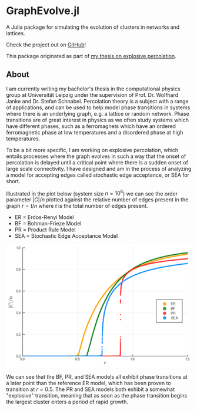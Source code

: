 # GraphEvolve.jl

A Julia package for simulating the evolution of clusters in networks and lattices.

Check the project out on [GitHub](https://github.com/cameronperot/GraphEvolve.jl)!

This package originated as part of [my thesis on explosive percolation](https://github.com/cameronperot/explosive-percolation).

## About

I am currently writing my bachelor's thesis in the computational physics group at Universität Leipzig under the supervision of Prof. Dr. Wolfhard Janke and Dr. Stefan Schnabel.
Percolation theory is a subject with a range of applications, and can be used to help model phase transitions in systems where there is an underlying graph, e.g. a lattice or random network.
Phase transitions are of great interest in physics as we often study systems which have different phases, such as a ferromagnets which have an ordered ferromagnetic phase at low temperatures and a disordered phase at high temperatures.

To be a bit more specific, I am working on explosive percolation, which entails processes where the graph evolves in such a way that the onset of percolation is delayed until a critical point where there is a sudden onset of large scale connectivity.
I have designed and am in the process of analyzing a model for accepting edges called stochastic edge acceptance, or SEA for short.

Illustrated in the plot below (system size $n = 10^6$) we can see the order parameter $|C| / n$ plotted against the relative number of edges present in the graph $r = t / n$ where $t$ is the total number of edges present.
* ER = Erdos-Renyi Model
* BF = Bohman-Frieze Model
* PR = Product Rule Model
* SEA = Stochastic Edge Acceptance Model

![Order Parameter](man/images/ER_BF_PR_SEA_1e6_order_param.png)

We can see that the BF, PR, and SEA models all exhibit phase transitions at a later point than the reference ER model, which has been proven to transition at $r = 0.5$.
The PR and SEA models both exhibit a somewhat "explosive" transition, meaning that as soon as the phase transition begins the largest cluster enters a period of rapid growth.
